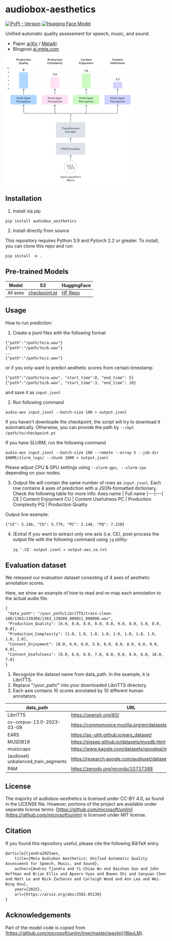 # audiobox-aesthetics

[![PyPI - Version](https://img.shields.io/pypi/v/audiobox-aesthetics)](https://pypi.org/project/audiobox-aesthetics/) [![Hugging Face Model](https://img.shields.io/badge/%F0%9F%A4%97%20Hugging%20Face-Model-blue)](https://huggingface.co/facebook/audiobox-aesthetics)

Unified automatic quality assessment for speech, music, and sound.

* Paper [arXiv](https://arxiv.org/abs/2502.05139) / [MetaAI](https://ai.meta.com/research/publications/meta-audiobox-aesthetics-unified-automatic-quality-assessment-for-speech-music-and-sound/).
* Blogpost [ai.meta.com](https://ai.meta.com/blog/machine-intelligence-research-new-models/)

<img src="assets/aes_model.png" alt="Model" height="400px">

## Installation

1. Install via pip
 ```
 pip install audiobox_aesthetics
 ```

2. Install directly from source

 This repository requires Python 3.9 and Pytorch 2.2 or greater. To install, you can clone this repo and run:
 ```
 pip install -e .
 ```

## Pre-trained Models

Model | S3 | HuggingFace
|---|---|---|
All axes | [checkpoint.pt](https://dl.fbaipublicfiles.com/audiobox-aesthetics/checkpoint.pt) | [HF Repo](https://huggingface.co/facebook/audiobox-aesthetics)

## Usage

How to run prediction:

1. Create a jsonl files with the following format
 ```
 {"path":"/path/to/a.wav"}
 {"path":"/path/to/b.wav"}
 ...
 {"path":"/path/to/z.wav"}
 ```
 or if you only want to predict aesthetic scores from certain timestamp
 ```
 {"path":"/path/to/a.wav", "start_time":0, "end_time": 5}
 {"path":"/path/to/b.wav", "start_time":3, "end_time": 10}
 ```
 and save it as `input.jsonl`

2. Run following command
 ```
 audio-aes input.jsonl --batch-size 100 > output.jsonl
 ```
 If you haven't downloade the checkpoint, the script will try to download it automatically. Otherwise, you can provide the path by `--ckpt /path/to/checkpoint.pt`

 If you have SLURM, run the following command
 ```
 audio-aes input.jsonl --batch-size 100 --remote --array 5 --job-dir $HOME/slurm_logs/ --chunk 1000 > output.jsonl
 ```
 Please adjust CPU & GPU settings using `--slurm-gpu, --slurm-cpu` depending on your nodes.


3. Output file will contain the same number of rows as `input.jsonl`. Each row contains 4 axes of prediction with a JSON-formatted dictionary. Check the following table for more info:
 Axes name | Full name
 |---|---|
 CE | Content Enjoyment
 CU | Content Usefulness
 PC | Production Complexity
 PQ | Production Quality
    
 Output line example:
 ```
 {"CE": 5.146, "CU": 5.779, "PC": 2.148, "PQ": 7.220}
 ```

4. (Extra) If you want to extract only one axis (i.e. CE), post-process the output file with the following command using `jq` utility: 
    
    ```jq '.CE' output.jsonl > output-aes_ce.txt```


## Evaluation dataset
We released our evaluation dataset consisting of 4 axes of aesthetic annotation scores. 

Here, we show an example of how to read and re-map each annotation to the actual audio file.
```
{
 "data_path": "/your_path/LibriTTS/train-clean-100/1363/139304/1363_139304_000011_000000.wav", 
 "Production_Quality": [8.0, 8.0, 8.0, 8.0, 8.0, 9.0, 8.0, 5.0, 8.0, 8.0], 
 "Production_Complexity": [1.0, 1.0, 1.0, 1.0, 1.0, 1.0, 1.0, 1.0, 1.0, 1.0], 
 "Content_Enjoyment": [8.0, 6.0, 8.0, 5.0, 8.0, 8.0, 8.0, 6.0, 8.0, 6.0], 
 "Content_Usefulness": [8.0, 6.0, 8.0, 7.0, 8.0, 9.0, 8.0, 6.0, 10.0, 7.0]
}
```
1. Recognize the dataset name from data_path. In the example, it is LibriTTS.
2. Replace "/your_path/" into your downloaded LibriTTS directory. 
3. Each axis contains 10 scores annotated by 10 different human annotators.

data_path | URL
|---|---|
LibriTTS |  https://openslr.org/60/
cv-corpus-13.0-2023-03-09 | https://commonvoice.mozilla.org/en/datasets
EARS | https://sp-uhh.github.io/ears_dataset/
MUSDB18 | https://sigsep.github.io/datasets/musdb.html
musiccaps | https://www.kaggle.com/datasets/googleai/musiccaps
(audioset) unbalanced_train_segments | https://research.google.com/audioset/dataset/index.html 
PAM | https://zenodo.org/records/10737388

## License
The majority of audiobox-aesthetics is licensed under CC-BY 4.0, as found in the LICENSE file.
However, portions of the project are available under separate license terms: [https://github.com/microsoft/unilm](https://github.com/microsoft/unilm) is licensed under MIT license.

## Citation
If you found this repository useful, please cite the following BibTeX entry.

```
@article{tjandra2025aes,
    title={Meta Audiobox Aesthetics: Unified Automatic Quality Assessment for Speech, Music, and Sound},
    author={Andros Tjandra and Yi-Chiao Wu and Baishan Guo and John Hoffman and Brian Ellis and Apoorv Vyas and Bowen Shi and Sanyuan Chen and Matt Le and Nick Zacharov and Carleigh Wood and Ann Lee and Wei-Ning Hsu},
    year={2025},
    url={https://arxiv.org/abs/2502.05139}
}
```

## Acknowledgements
Part of the model code is copied from [https://github.com/microsoft/unilm/tree/master/wavlm](WavLM).

